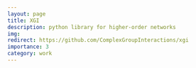```yaml
---
layout: page
title: XGI
description: python library for higher-order networks
img: 
redirect: https://github.com/ComplexGroupInteractions/xgi
importance: 3
category: work
---
```

